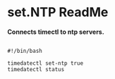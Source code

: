 # set.NTP ReadMe

__Connects timectl to ntp servers.__

```

#!/bin/bash

timedatectl set-ntp true
timedatectl status
```

